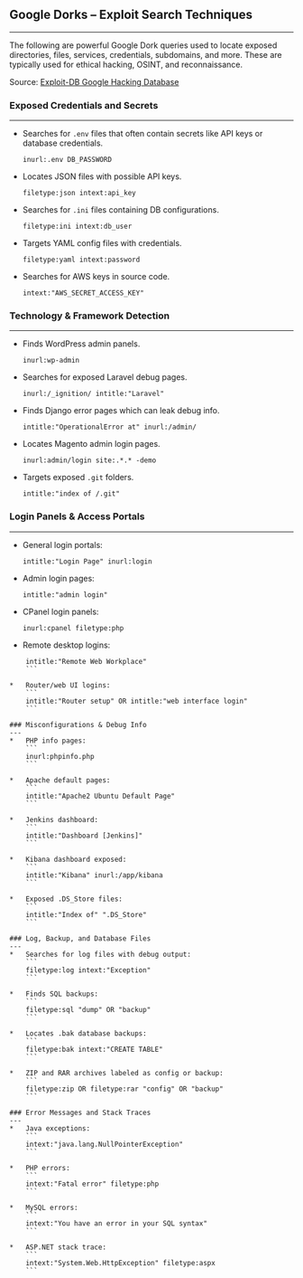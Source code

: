 ## Google Dorks – Exploit Search Techniques
---
The following are powerful Google Dork queries used to locate exposed directories, files, services, credentials, subdomains, and more. These are typically used for ethical hacking, OSINT, and reconnaissance.

Source: [Exploit-DB Google Hacking Database](https://www.exploit-db.com/google-hacking-database)

### Exposed Credentials and Secrets
---
*   Searches for `.env` files that often contain secrets like API keys or database credentials.
    ```
    inurl:.env DB_PASSWORD
    ```

*   Locates JSON files with possible API keys.
    ```
    filetype:json intext:api_key
    ```

*   Searches for `.ini` files containing DB configurations.
    ```
    filetype:ini intext:db_user
    ```

*   Targets YAML config files with credentials.
    ```
    filetype:yaml intext:password
    ```

*   Searches for AWS keys in source code.
    ```
    intext:"AWS_SECRET_ACCESS_KEY"
    ```

### Technology & Framework Detection
---
*   Finds WordPress admin panels.
    ```
    inurl:wp-admin
    ```

*   Searches for exposed Laravel debug pages.
    ```
    inurl:/_ignition/ intitle:"Laravel"
    ```

*   Finds Django error pages which can leak debug info.
    ```
    intitle:"OperationalError at" inurl:/admin/
    ```

*   Locates Magento admin login pages.
    ```
    inurl:admin/login site:.*.* -demo
    ```

*   Targets exposed `.git` folders.
    ```
    intitle:"index of /.git"
    ```

### Login Panels & Access Portals
---
*   General login portals:
    ```
    intitle:"Login Page" inurl:login
    ```

*   Admin login pages:
    ```
    intitle:"admin login"
    ```

*   CPanel login panels:
    ```
    inurl:cpanel filetype:php
    ```

*   Remote desktop logins:
```
    intitle:"Remote Web Workplace"
    ```

*   Router/web UI logins:
    ```
    intitle:"Router setup" OR intitle:"web interface login"
    ```

### Misconfigurations & Debug Info
---
*   PHP info pages:
    ```
    inurl:phpinfo.php
    ```

*   Apache default pages:
    ```
    intitle:"Apache2 Ubuntu Default Page"
    ```

*   Jenkins dashboard:
    ```
    intitle:"Dashboard [Jenkins]"
    ```

*   Kibana dashboard exposed:
    ```
    intitle:"Kibana" inurl:/app/kibana
    ```

*   Exposed .DS_Store files:
    ```
    intitle:"Index of" ".DS_Store"
    ```

### Log, Backup, and Database Files
---
*   Searches for log files with debug output:
    ```
    filetype:log intext:"Exception"
    ```

*   Finds SQL backups:
    ```
    filetype:sql "dump" OR "backup"
    ```

*   Locates .bak database backups:
    ```
    filetype:bak intext:"CREATE TABLE"
    ```

*   ZIP and RAR archives labeled as config or backup:
    ```
    filetype:zip OR filetype:rar "config" OR "backup"
    ```

### Error Messages and Stack Traces
---
*   Java exceptions:
    ```
    intext:"java.lang.NullPointerException"
    ```

*   PHP errors:
    ```
    intext:"Fatal error" filetype:php
    ```

*   MySQL errors:
    ```
    intext:"You have an error in your SQL syntax"
    ```

*   ASP.NET stack trace:
    ```
    intext:"System.Web.HttpException" filetype:aspx
    ```